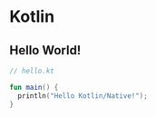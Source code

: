 # Kotlin


## Hello World!

```kt
// hello.kt

fun main() {
  println("Hello Kotlin/Native!");
}
```
